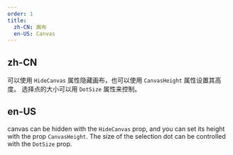 ```yaml
---
order: 1
title:
  zh-CN: 画布
  en-US: Canvas
---
```


## zh-CN

可以使用 `HideCanvas` 属性隐藏画布，也可以使用 `CanvasHeight` 属性设置其高度。 选择点的大小可以用 `DotSize` 属性来控制。

## en-US

 canvas can be hidden with the `HideCanvas` prop, and you can set its height with the prop `CanvasHeight`. 
 The size of the selection dot can be controlled with the `DotSize` prop.
